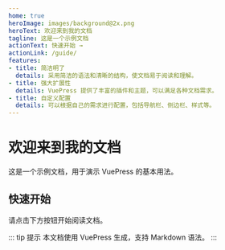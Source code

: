 ```yaml
---
home: true
heroImage: images/background@2x.png
heroText: 欢迎来到我的文档
tagline: 这是一个示例文档
actionText: 快速开始 →
actionLink: /guide/
features:
- title: 简洁明了
  details: 采用简洁的语法和清晰的结构，使文档易于阅读和理解。
- title: 强大扩展性
  details: VuePress 提供了丰富的插件和主题，可以满足各种文档需求。
- title: 自定义配置
  details: 可以根据自己的需求进行配置，包括导航栏、侧边栏、样式等。
---
```


# 欢迎来到我的文档

这是一个示例文档，用于演示 VuePress 的基本用法。

## 快速开始

请点击下方按钮开始阅读文档。

::: tip 提示
本文档使用 VuePress 生成，支持 Markdown 语法。
:::
